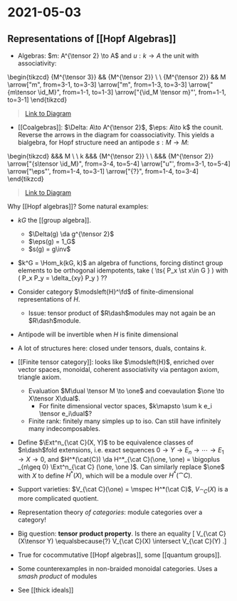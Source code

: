 # 2021-05-03

## Representations of [[Hopf Algebras]]

- Algebras: $m: A^{\tensor 2} \to A$ and $u:k\to A$ the unit with associativity:

\begin{tikzcd}
	{M^{\tensor 3}} && {M^{\tensor 2}} \\
	\\
	{M^{\tensor 2}} && M
	\arrow["m", from=3-1, to=3-3]
	\arrow["m", from=1-3, to=3-3]
	\arrow["{m\tensor \id_M}", from=1-1, to=1-3]
	\arrow["{\id_M \tensor m}"', from=1-1, to=3-1]
\end{tikzcd}

> [Link to Diagram](https://q.uiver.app/?q=WzAsNCxbMCwwLCJNXntcXHRlbnNvciAzfSJdLFsyLDAsIk1ee1xcdGVuc29yIDJ9Il0sWzAsMiwiTV57XFx0ZW5zb3IgMn0iXSxbMiwyLCJNIl0sWzIsMywibSJdLFsxLDMsIm0iXSxbMCwxLCJtXFx0ZW5zb3IgXFxvbmUiXSxbMCwyLCJcXG9uZVxcdGVuc29yIG0iLDJdXQ==)


- [[Coalgebras]]: $\Delta: A\to A^{\tensor 2}$, $\eps: A\to k$ the counit.
  Reverse the arrows in the diagram for coassociativity.
  This yields a bialgebra, for Hopf structure need an antipode $s:M\to M$:

\begin{tikzcd}
	&&& M \\
	\\
	k &&& {M^{\tensor 2}} \\
	\\
	&&& {M^{\tensor 2}}
	\arrow["{s\tensor \id_M}", from=3-4, to=5-4]
	\arrow["u"', from=3-1, to=5-4]
	\arrow["\eps"', from=1-4, to=3-1]
	\arrow["{?}", from=1-4, to=3-4]
\end{tikzcd}


> [Link to Diagram](https://q.uiver.app/?q=WzAsNCxbMywwLCJNIl0sWzMsMiwiTV57XFx0ZW5zb3IgMn0iXSxbMyw0LCJNXntcXHRlbnNvciAyfSJdLFswLDIsImsiXSxbMSwyLCJzXFx0ZW5zb3IgXFxvbmUiXSxbMywyLCJ1IiwyXSxbMCwzLCJcXGVwcyIsMl0sWzAsMSwiPyJdXQ==)


Why [[Hopf algebras]]?
Some natural examples:

- $kG$ the [[group algebra]].
  - $\Delta(g) \da g^{\tensor 2}$
  - $\eps(g) = 1_G$
  - $s(g) = g\inv$

- $k^G = \Hom_k(kG, k)$ an algebra of functions, forcing distinct group elements to be orthogonal idempotents, take  \( \ts{ P_x \st x\in G } \) with \( P_x P_y = \delta_{xy} P_y \) ??

- Consider category $\modsleft{H}^\fd$ of finite-dimensional representations of $H$.
  - Issue: tensor product of $R\dash$modules may not again be an $R\dash$module.

- Antipode will be invertible when $H$ is finite dimensional

- A lot of structures here: closed under tensors, duals, contains $k$.

- [[Finite tensor category]]: looks like $\modsleft{H}$, enriched over vector spaces, monoidal, coherent associativity via pentagon axiom, triangle axiom.

  - Evaluation $M\dual \tensor M \to \one$ and coevaulation $\one \to X\tensor X\dual$. 
    - For finite dimensional vector spaces, $k\mapsto \sum k e_i \tensor e_i\dual$?
  - Finite rank: finitely many simples up to iso.
    Can still have infinitely many indecomposables.

- Define $\Ext^n_{\cat C}(X, Y)$ to be equivalence classes of $n\dash$fold extensions, i.e. exact sequences $0 \to Y \to E_n \to \cdots \to E_1 \to X \to 0$, and $H^*(\cat{C}) \da H^*_{\cat C}(\one, \one) = \bigoplus _{n\geq 0} \Ext^n_{\cat C} (\one, \one )$.
  Can similarly replace $\one$ with $X$ to define $H^*(X)$, which will be a module over $H^*(\cat C)$.

- Support varieties: $V_{\cat C}(\one) = \mspec H^*(\cat C)$, $V_{\cat C}(X)$ is a more complicated quotient.

- Representation theory *of categories*: module categories over a category!

- Big question: **tensor product property**.
  Is there an equality
\[
V_{\cat C}(X\tensor Y) \equalsbecause{?} V_{\cat C}(X) \intersect V_{\cat C}(Y)
.\]

- True for cocommutative [[Hopf algebras]], some [[quantum groups]].
- Some counterexamples in non-braided monoidal categories.
  Uses a *smash product* of modules
- See [[thick ideals]]
